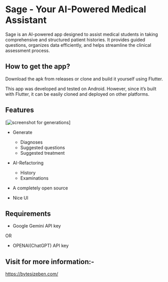 # **Sage - Your AI-Powered Medical Assistant**

Sage is an AI-powered app designed to assist medical students in taking comprehensive and structured patient histories. It provides guided questions, organizes data efficiently, and helps streamline the clinical assessment process.

## How to get the app?

Download the apk from releases or clone and build it yourself using Flutter.

This app was developed and tested on Android. However, since it’s built with Flutter, it can be easily cloned and deployed on other platforms.

## Features

[![screenshot for generations](https://drive.google.com/file/d/1X6baGHaFkC33VzCScw0zd5JEPdlAY4JG/view?usp=drive_link)]

- Generate
    - Diagnoses
    - Suggested questions
    - Suggested treatment

- AI-Refactoring
    - History
    - Examinations

- A completely open source
- Nice UI

## Requirements

- Google Gemini API key

OR

- OPENAI(ChatGPT) API key

## Visit for more information:-

https://bytesizeben.com/